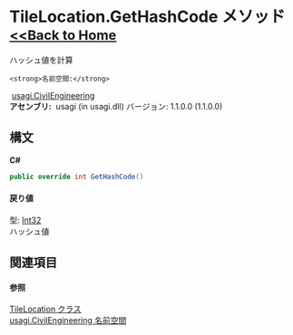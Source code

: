 # TileLocation.GetHashCode メソッド <small>[<<Back to Home](https://github.com/usagi/usagi.cs/blob/master/Help/Home.md)</small> 

ハッシュ値を計算


    <strong>名前空間:</strong>
&nbsp;<a href="N_usagi_CivilEngineering.md">usagi.CivilEngineering</a><br /><strong>アセンブリ:</strong>
&nbsp;usagi (in usagi.dll) バージョン: 1.1.0.0 (1.1.0.0)

## 構文

**C#**<br />
``` C#
public override int GetHashCode()
```


#### 戻り値
型: <a href="http://msdn2.microsoft.com/ja-jp/library/td2s409d" target="_blank">Int32</a><br />ハッシュ値

## 関連項目


#### 参照
<a href="T_usagi_CivilEngineering_TileLocation.md">TileLocation クラス</a><br /><a href="N_usagi_CivilEngineering.md">usagi.CivilEngineering 名前空間</a><br />